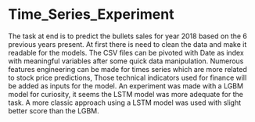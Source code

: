# Time_Series_Experiment

The task at end is to predict the bullets sales for year 2018 based on the 6 previous years present.
At first there is need to clean the data and make it readable for the models.
The CSV files can be pivoted with Date as index with meaningful variables after some quick data manipulation.
Numerous features engineering can be made for times series which are more related to stock price predictions,
Those technical indicators used for finance will be added as inputs for the model.
An experiment was made with a LGBM model for curiosity, it seems the LSTM model was more adequate for the task.
A more classic approach using a LSTM model was used with slight better score than the LGBM.
